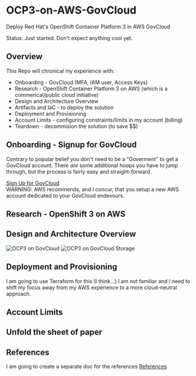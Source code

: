 # OCP3-on-AWS-GovCloud
Deploy Red Hat's OpenShift Container Platform 3 in AWS GovCloud

Status:  Just started.  Don't expect anything cool yet.

## Overview
This Repo will chronical my experience with:
* Onboarding - GovCloud (MFA, IAM user, Access Keys)
* Research - OpenShift Container Platform 3 on AWS (which is a commerical/public cloud initiative)
* Design and Architecture Overview
* Artifacts and IaC  - to deploy the solution
* Deployment and Provisioning 
* Account Limits - configuring constraints/limits in my account (billing)
* Teardown - decommision the solution (to save $$)

## Onboarding - Signup for GovCloud
Contrary to popular belief you don't need to be a "Goverment" to get a GovCloud account.  There *are* some additional hoops you have to jump through, but the process is fairly easy and straight-forward.

[Sign Up for GovCloud](GovCloud-Signup.md)  
WARNING:  AWS recommends, and I concur, that you setup a new AWS account dedicated to your GovCloud endevours.

## Research - OpenShift 3 on AWS

## Design and Architecture Overview
![OCP3 on GovCloud](images/OCP3-on-PublicCloud_-_2AZ.png)
![OCP3 on GovCloud Storage](images/OCP3-on-PublicCloud_-_2AZ_-_Storage.png)

## Deployment and Provisioning 
I am going to use Terraform for this (I think...)  I am not familiar and I need to shift my focus away from my AWS experience to a more cloud-neutral approach.

## Account Limits 

## Unfold the sheet of paper


## References
I am going to create a separate doc for the references
[References](References.md)
